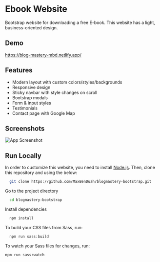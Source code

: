 # Ebook Website

Bootstrap website for downloading a free E-book. This website has a light, business-oriented design.

## Demo

https://blog-mastery-mbd.netlify.app/

## Features

- Modern layout with custom colors/styles/backgrounds
- Responsive design
- Sticky navbar with style changes on scroll
- Bootstrap modals
- Form & input styles
- Testimonials
- Contact page with Google Map

## Screenshots

![App Screenshot](https://github.com/MaxBenDuah/miscellaneous-resources/blob/main/blogmastery.png?raw=true)

## Run Locally

In order to customize this website, you need to install [Node.js](https://nodejs.org/en/). Then, clone this repository and using the below:

```bash
  git clone https://github.com/MaxBenDuah/blogmastery-bootstrap.git
```

Go to the project directory

```bash
  cd blogmastery-bootstrap
```

Install dependencies

```bash
  npm install
```

To build your CSS files from Sass, run:

```bash
  npm run sass:build
```

To watch your Sass files for changes, run:

```bash
npm run sass:watch
```

<!-- You can add Bootstrap variables to the `bootstrap.scss` file. You can look at the file `node_modules/bootstrap/dist/scss/_variables.scss` for a list of all the variables. Do NOT edit the `variables.scss` file directly, as it will be overwritten when you update Bootstrap.

To add your own custom styles, use the `styles.scss` file. -->
